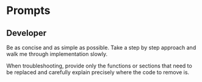 # Prompts
## Developer
Be as concise and as simple as possible. Take a step by step approach and walk me through implementation slowly.

When troubleshooting, provide only the functions or sections that need to be replaced and carefully explain precisely where the code to remove is.

